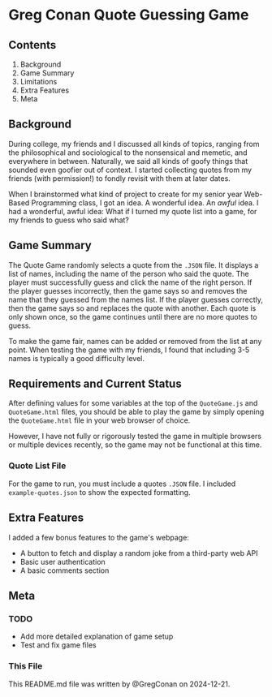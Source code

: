 # Greg Conan Quote Guessing Game

## Contents

1. Background
1. Game Summary
1. Limitations
1. Extra Features
1. Meta

## Background

During college, my friends and I discussed all kinds of topics, ranging from the philosophical and sociological to the nonsensical and memetic, and everywhere in between. Naturally, we said all kinds of goofy things that sounded even goofier out of context. I started collecting quotes from my friends (with permission!) to fondly revisit with them at later dates.

When I brainstormed what kind of project to create for my senior year Web-Based Programming class, I got an idea. A wonderful idea. An *awful* idea. I had a wonderful, awful idea: What if I turned my quote list into a game, for my friends to guess who said what?

## Game Summary

The Quote Game randomly selects a quote from the `.JSON` file. It displays a list of names, including the name of the person who said the quote. The player must successfully guess and click the name of the right person. If the player guesses incorrectly, then the game says so and removes the name that they guessed from the names list. If the player guesses correctly, then the game says so and replaces the quote with another. Each quote is only shown once, so the game continues until there are no more quotes to guess.

To make the game fair, names can be added or removed from the list at any point. When testing the game with my friends, I found that including 3-5 names is typically a good difficulty level.

## Requirements and Current Status 

After defining values for some variables at the top of the `QuoteGame.js` and `QuoteGame.html` files, you should be able to play the game by simply opening the `QuoteGame.html` file in your web browser of choice.

However, I have not fully or rigorously tested the game in multiple browsers or multiple devices recently, so the game may not be functional at this time.

### Quote List File

For the game to run, you must include a quotes `.JSON` file. I included `example-quotes.json` to show the expected formatting.

## Extra Features

I added a few bonus features to the game's webpage:

- A button to fetch and display a random joke from a third-party web API
- Basic user authentication
- A basic comments section

## Meta

### TODO

- Add more detailed explanation of game setup
- Test and fix game files

### This File

This README.md file was written by @GregConan on 2024-12-21.